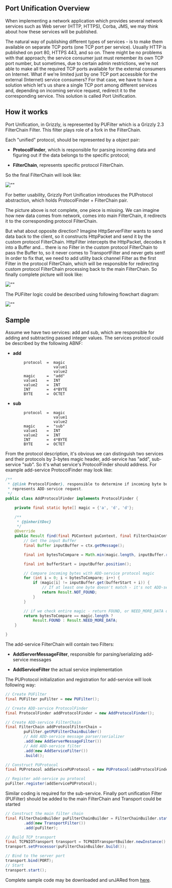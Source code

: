 [//]: # " "
[//]: # " Copyright (c) 2013, 2021 Oracle and/or its affiliates. All rights reserved. "
[//]: # " "
[//]: # " This program and the accompanying materials are made available under the "
[//]: # " terms of the Eclipse Public License v. 2.0, which is available at "
[//]: # " http://www.eclipse.org/legal/epl-2.0. "
[//]: # " "
[//]: # " This Source Code may also be made available under the following Secondary "
[//]: # " Licenses when the conditions for such availability set forth in the "
[//]: # " Eclipse Public License v. 2.0 are satisfied: GNU General Public License, "
[//]: # " version 2 with the GNU Classpath Exception, which is available at "
[//]: # " https://www.gnu.org/software/classpath/license.html. "
[//]: # " "
[//]: # " SPDX-License-Identifier: EPL-2.0 OR GPL-2.0 WITH Classpath-exception-2.0 "
[//]: # " "
## Port Unification Overview

When implementing a network application which provides several network
services such as Web server (HTTP, HTTPS), Corba, JMS, we may think
about how these services will be published.

The natural way of publishing different types of services - is to make
them available on separate TCP ports (one TCP port per service). Usually
HTTP is published on port 80, HTTPS 443, and so on. There might be no
problems with that approach; the service consumer just must remember its
own TCP port number, but sometimes, due to certain admin restrictions,
we're not able to make all the required TCP ports available for the
external consumers on Internet. What if we're limited just by one TCP
port accessible for the external (Internet) service consumers? For that
case, we have to have a solution which let's us share a single TCP port
among different services and, depending on incoming service request,
redirect it to the corresponding service. This solution is called Port
Unification.

## How it works

Port Unification, in Grizzly, is represented by PUFilter which is a
Grizzly 2.3 FilterChain Filter. This filter plays role of
a fork in the FilterChain.

Each "unified" protocol, should be represented by a object pair:

-   **ProtocolFinder**, which is responsible for parsing incoming data
    and figuring out if the data belongs to the specific protocol;

-   **FilterChain**, represents specific protocol FilterChain.

So the final FilterChain will look like:

![""](images/portunification/portunification-diagram.png)

For better usability, Grizzly Port Unification introduces the PUProtocol
abstraction, which holds ProtocolFinder + FilterChain pair.

The picture above is not complete, one piece is missing. We can imagine
how new data comes from network, comes into main FilterChain, it
redirects it to the corresponding protocol FilterChain.

But what about opposite direction? Imagine HttpServerFilter wants to
send data back to the client, so it constructs HttpPacket and send it by
the custom protocol FilterChain. HttpFilter intercepts the HttpPacket,
decodes it into a Buffer and... there is no Filter in the custom
protocol FilterChain to pass the Buffer to, so it never comes to
TransportFilter and never gets sent! In order to fix that, we need to
add utility back channel Filter as the first Filter in the protocol
FilterChain, which will be responsible for redirecting custom protocol
FilterChain processing back to the main FilterChain. So finally complete
picture will look like:

![""](images/portunification/portunification-diagram2.png)

The PUFilter logic could be described using following flowchart diagram:

![""](images/portunification/pufilter-flowchart.png)

## Sample

Assume we have two services: add and sub, which are responsible for
adding and subtracting passed integer values. The services protocol
could be described by the following ABNF:

-   **add**

```no-highlight
        protocol  =  magic
                     value1
                     value2
        magic     =  "add"
        value1    =  INT
        value2    =  INT
        INT       =  4*BYTE
        BYTE      =  OCTET
```

-   **sub**

```no-highlight
        protocol  =  magic
                     value1
                     value2
        magic     =  "sub"
        value1    =  INT
        value2    =  INT
        INT       =  4*BYTE
        BYTE      =  OCTET
```

From the protocol description, it's obvious we can distinguish two
services and their protocols by 3-bytes magic header, add-service has
"add", sub-service "sub". So it's what service's ProtocolFinder should
address. For example add-service ProtocolFinder may look like:

```java
/**
 * {@link ProtocolFinder}, responsible to determine if incoming byte buffer
 * represents ADD-service request.
 */
public class AddProtocolFinder implements ProtocolFinder {

    private final static byte[] magic = {'a', 'd', 'd'};

    /**
     * {@inheritDoc}
     */
    @Override
    public Result find(final PUContext puContext, final FilterChainContext ctx) {
        // Get the input Buffer
        final Buffer inputBuffer = ctx.getMessage();

        final int bytesToCompare = Math.min(magic.length, inputBuffer.remaining());

        final int bufferStart = inputBuffer.position();

        // Compare incoming bytes with ADD-service protocol magic
        for (int i = 0; i < bytesToCompare; i++) {
            if (magic[i] != inputBuffer.get(bufferStart + i)) {
                // If at least one byte doesn't match - it's not ADD-service protocol
                return Result.NOT_FOUND;
            }
        }

        // if we check entire magic - return FOUND, or NEED_MORE_DATA otherwise
        return bytesToCompare == magic.length ?
            Result.FOUND : Result.NEED_MORE_DATA;
    }

}
```

The add-service FilterChain will contain two Filters:

-   **AddServerMessageFilter**, responsible for parsing/serializing
    add-service messages

-   **AddServiceFilter** the actual service implementation

The PUProtocol initialization and registration for add-service will look
following way:

```java
// Create PUFilter
final PUFilter puFilter = new PUFilter();

// Create ADD-service ProtocolFinder
final ProtocolFinder addProtocolFinder = new AddProtocolFinder();

// Create ADD-service FilterChain
final FilterChain addProtocolFilterChain =
        puFilter.getPUFilterChainBuilder()
        // Add ADD-service message parser/serializer
        .add(new AddServerMessageFilter())
        // Add ADD-service filter
        .add(new AddServiceFilter())
        .build();

// Construct PUProtocol
final PUProtocol addServicePUProtocol = new PUProtocol(addProtocolFinder, addProtocolFilterChain);

// Register add-service pu protocol
puFilter.register(addServicePUProtocol);
```

Similar coding is required for the sub-service. Finally port unification
Filter (PUFilter) should be added to the main FilterChain and Transport
could be started

```java
// Construct the main filter chain
final FilterChainBuilder puFilterChainBuilder = FilterChainBuilder.stateless()
        .add(new TransportFilter())
        .add(puFilter);

// Build TCP transport
final TCPNIOTransport transport = TCPNIOTransportBuilder.newInstance().build();
transport.setProcessor(puFilterChainBuilder.build());

// Bind to the server port
transport.bind(PORT);
// Start
transport.start();
```

Complete sample code may be downloaded and unJARed from 
[here](https://repo1.maven.org/maven2/org/glassfish/grizzly/samples/grizzly-portunif-samples/2.4.4/grizzly-portunif-samples-2.4.4-sources.jar).
